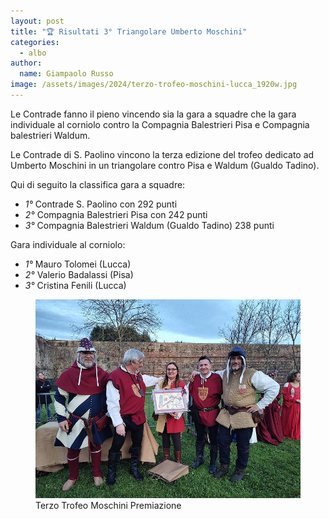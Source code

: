```yaml
---
layout: post
title: "🏆 Risultati 3° Triangolare Umberto Moschini"
categories: 
  - albo
author:
  name: Giampaolo Russo
image: /assets/images/2024/terzo-trofeo-moschini-lucca_1920w.jpg
---
```


 Le Contrade fanno il pieno vincendo sia la gara a squadre che la gara individuale al corniolo contro la Compagnia Balestrieri Pisa e Compagnia balestrieri Waldum.

<!-- more -->

Le Contrade di S. Paolino vincono la terza edizione del trofeo dedicato ad Umberto Moschini in un triangolare contro Pisa e Waldum (Gualdo Tadino).

Qui di seguito la classifica gara a squadre:

* *1°* Contrade S. Paolino con 292 punti
* *2°* Compagnia Balestrieri Pisa con 242 punti
* *3°* Compagnia Balestrieri Waldum (Gualdo Tadino) 238 punti

Gara individuale al corniolo:

* *1°* Mauro Tolomei (Lucca)
* *2°* Valerio Badalassi (Pisa)
* *3°* Cristina Fenili (Lucca)

<figure class="align-center">
    <img src="/assets/images/2024/terzo-trofeo-moschini.jpg" alt="trazo trofeo moschini">
  <figcaption>Terzo Trofeo Moschini Premiazione</figcaption>
</figure>
